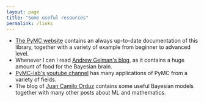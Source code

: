 ```yaml
---
layout: page
title: "Some useful resources"
permalink: /links
---
```

- [The PyMC website](https://www.pymc.io/welcome.html) contains an always up-to-date documentation of this library, together with a variety of example from beginner to advanced level.
- Whenever I can I read [Andrew Gelman's blog](http://www.stat.columbia.edu/~gelman/), as it contains a huge amount of food for the Bayesian brain.
- [PyMC-lab's youtube channel](https://www.youtube.com/@PyMCLabs) has many applications of PyMC from a variety of fields.
- The blog of [Juan Camilo Orduz](https://juanitorduz.github.io/) contains some useful Bayesian models together with many other posts about ML and mathematics.
